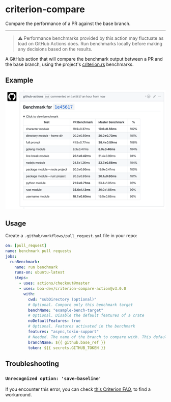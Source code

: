 # criterion-compare

Compare the performance of a PR against the base branch.

---

> ⚠️ Performance benchmarks provided by this action may fluctuate as load on GitHub Actions does. Run benchmarks locally before making any decisions based on the results.

A GitHub action that will compare the benchmark output between a PR and the base branch, using the project's [criterion.rs](https://github.com/bheisler/criterion.rs/) benchmarks.

## Example

![Example benchmark comparison comment](image.png)

## Usage

Create a `.github/workflows/pull_request.yml` file in your repo:

```yml
on: [pull_request]
name: benchmark pull requests
jobs:
  runBenchmark:
    name: run benchmark
    runs-on: ubuntu-latest
    steps:
      - uses: actions/checkout@master
      - uses: boa-dev/criterion-compare-action@v3.0.0
        with:
          cwd: "subDirectory (optional)"
          # Optional. Compare only this benchmark target
          benchName: "example-bench-target"
          # Optional. Disable the default features of a crate
          noDefaultFeatures: true
          # Optional. Features activated in the benchmark
          features: "async,tokio-support"
          # Needed. The name of the branch to compare with. This default uses the branch which is being pulled against
          branchName: ${{ github.base_ref }}
          token: ${{ secrets.GITHUB_TOKEN }}
```

## Troubleshooting

### `Unrecognized option: 'save-baseline'`

If you encounter this error, you can check [this Criterion FAQ](https://bheisler.github.io/criterion.rs/book/faq.html#cargo-bench-gives-unrecognized-option-errors-for-valid-command-line-options), to find a workaround.
